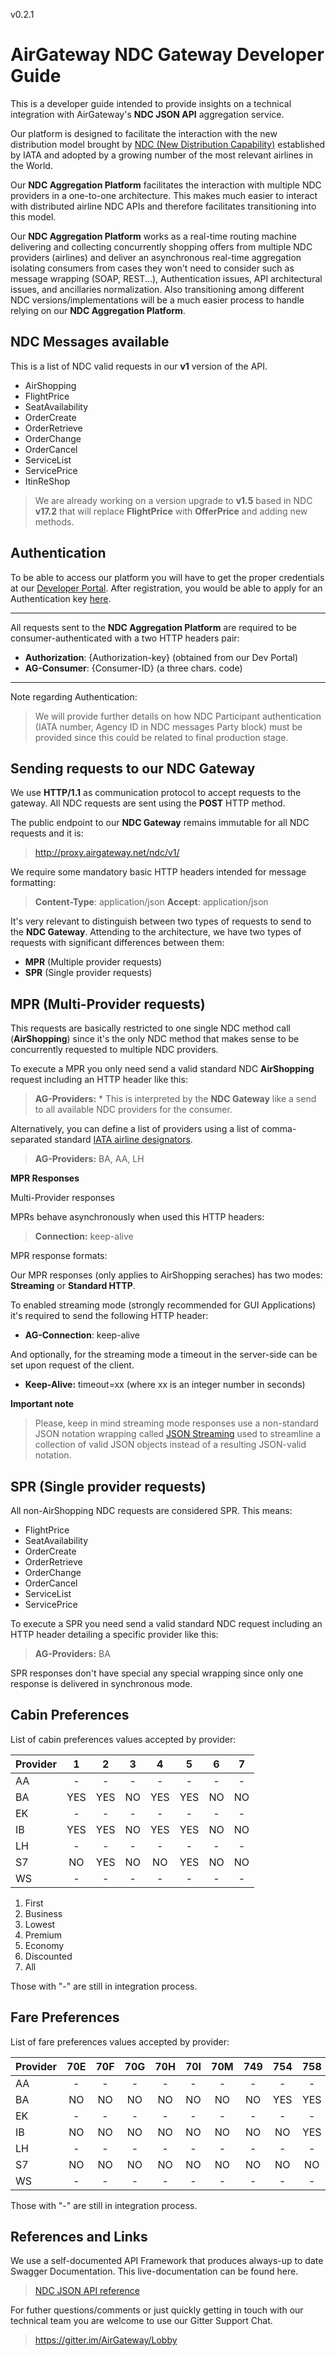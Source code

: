 v0.2.1

AirGateway NDC Gateway Developer Guide
====================

This is a developer guide intended to provide insights on a technical integration with AirGateway's **NDC JSON API** aggregation service.

Our platform is designed to facilitate the interaction with the new distribution model brought by [NDC (New Distribution Capability)](http://www.iata.org/whatwedo/airline-distribution/ndc/) established by IATA and adopted by a growing number of the most relevant airlines in the World.

Our **NDC Aggregation Platform** facilitates the interaction with multiple NDC providers in a one-to-one architecture. This makes much easier to interact with distributed airline NDC APIs and therefore facilitates transitioning into this model.

Our **NDC Aggregation Platform** works as a real-time routing machine delivering and collecting concurrently shopping offers from multiple NDC providers (airlines) and deliver an asynchronous real-time aggregation isolating consumers from cases they won't need to consider such as message wrapping (SOAP, REST...), Authentication issues, API architectural issues, and ancillaries normalization.
Also transitioning among different NDC versions/implementations will be a  much easier process to handle relying on our **NDC Aggregation Platform**.


NDC Messages available
----

This is a list of NDC valid requests in our **v1** version of the API.

- AirShopping
- FlightPrice
- SeatAvailability
- OrderCreate
- OrderRetrieve
- OrderChange
- OrderCancel
- ServiceList
- ServicePrice
- ItinReShop


> We are already working on a version upgrade to **v1.5** based in NDC
> **v17.2** that will replace **FlightPrice** with **OfferPrice** and adding
> new methods.

## Authentication

To be able to access our platform you will have to get the proper credentials at our [Developer Portal](https://dev.airgateway.net/). After registration, you would be able to apply for an Authentication key [here](https://dev.airgateway.net/apis/).

----
All requests sent to the **NDC Aggregation Platform**  are required to be consumer-authenticated with a two HTTP headers pair:

- **Authorization**: {Authorization-key} (obtained from our Dev Portal)
- **AG-Consumer**:  {Consumer-ID}  (a three chars. code)
----------

Note regarding Authentication:

> We will provide further details on how NDC Participant authentication
> (IATA number, Agency ID in NDC messages Party block) must be provided
> since this could be related to final production stage.


Sending requests to our NDC Gateway
------------
We use **HTTP/1.1** as communication protocol to accept requests to the gateway. All NDC requests are sent using the **POST** HTTP method.

The public endpoint to our **NDC Gateway** remains immutable for all NDC requests and it is:
> http://proxy.airgateway.net/ndc/v1/

We require some mandatory basic HTTP headers intended for message formatting:
> **Content-Type**: application/json
> **Accept**: application/json

It's very relevant to distinguish between two types of requests to send to the **NDC Gateway**. Attending to the architecture, we have two types of requests with significant differences between them:

- **MPR** (Multiple provider requests)
- **SPR** (Single provider requests)


MPR (Multi-Provider requests)
-------------

This requests are basically restricted to one single NDC method call (**AirShopping**) since it's the only NDC method that makes sense to be concurrently requested to multiple NDC providers.

To execute a MPR you only need send a valid standard NDC **AirShopping** request including an HTTP header like this:
> **AG-Providers:** *
This is interpreted by the **NDC Gateway** like a send to all available NDC providers for the consumer.

Alternatively, you can define a list of providers using a list of comma-separated standard [IATA airline designators](https://en.wikipedia.org/wiki/List_of_airline_codes).
> **AG-Providers:** BA, AA, LH

**MPR Responses**

Multi-Provider responses

MPRs behave asynchronously when used this HTTP headers:
> **Connection:** keep-alive


MPR response formats:

Our MPR responses (only applies to AirShopping seraches) has two modes: **Streaming** or **Standard HTTP**.

To enabled streaming mode (strongly recommended for GUI Applications) it's required to send the following HTTP header:

 - **AG-Connection**: keep-alive

And optionally, for the streaming mode a timeout in the server-side can be set upon request of the client.

 - **Keep-Alive:** timeout=xx (where xx is an integer number in seconds)


**Important note**

> Please, keep in mind streaming mode responses use a non-standard JSON notation wrapping called [JSON Streaming](https://en.wikipedia.org/wiki/JSON_streaming) used to streamline a collection of valid JSON objects instead of a resulting JSON-valid notation.


SPR (Single provider requests)
-------------
All non-AirShopping NDC requests are considered SPR. This means:

- FlightPrice
- SeatAvailability
- OrderCreate
- OrderRetrieve
- OrderChange
- OrderCancel
- ServiceList
- ServicePrice


To execute a SPR you need send a valid standard NDC request including an HTTP header detailing a specific provider like this:
> **AG-Providers:** BA

SPR responses don't have special any special wrapping since only one response is delivered in synchronous mode.


Cabin Preferences
-----------

List of cabin preferences values accepted by provider:

| Provider      | 1 | 2 | 3	| 4 | 5 |	6 |	7 |
| ------------- |:-:|:-:|:-:|:-:|:-:|:-:|:-:|
| AA            | - | - | - | - | - | - | - |
| BA            | YES | YES | NO | YES | YES | NO | NO |
| EK            | - | - | - | - | - | - | - |
| IB            | YES | YES | NO | YES | YES | NO | NO |
| LH            | - | - | - | - | - | - | - |
| S7            | NO | YES | NO | NO | YES | NO | NO |
| WS            | - | - | - | - | - | - | - |

1. First
2. Business
3. Lowest
4. Premium
5. Economy
6. Discounted
7. All

Those with "-" are still in integration process.

Fare Preferences
-----------

List of fare preferences values accepted by provider:

| Provider      | 70E | 70F | 70G	| 70H | 70I |	70M |	749 |	754 | 758 | 759 |
| ------------- |:---:|:---:|:---:|:---:|:---:|:---:|:---:|:---:|:---:|:---:|
| AA            |  -  |  -  |  -  |  -  |  -  |  -  |  -  |  -  |  -  |  -  |
| BA            | NO  | NO  |  NO |  NO |  NO |  NO |  NO | YES | YES | YES |
| EK            |  -  |  -  |  -  |  -  |  -  |  -  |  -  |  -  |  -  |  -  |
| IB            | NO  | NO  |  NO |  NO |  NO |  NO |  NO |  NO | YES |  NO |
| LH            |  -  |  -  |  -  |  -  |  -  |  -  |  -  |  -  |  -  |  -  |
| S7            | NO  |  NO |  NO |  NO |  NO |  NO |  NO |  NO |  NO |  NO |
| WS            |  -  |  -  |  -  |  -  |  -  |  -  |  -  |  -  |  -  |  -  |

Those with "-" are still in integration process.


References and Links
-----------
We use a self-documented API Framework that produces always-up to date Swagger Documentation. This live-documentation can be found here.

> [NDC JSON API reference](https://airgateway.github.io/ndc-json-api/)

For futher questions/comments or just quickly getting in touch with our technical team you are welcome to use our Gitter Support Chat.

> https://gitter.im/AirGateway/Lobby
